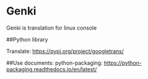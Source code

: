 # Genki
Genki is translation for linux console

##Python library

Translate:  https://pypi.org/project/googletrans/

##Use documents:
python-packaging:   https://python-packaging.readthedocs.io/en/latest/

